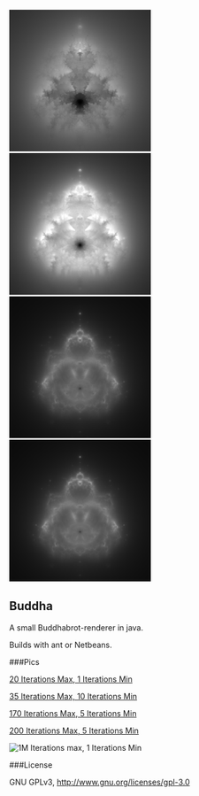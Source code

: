 [![20 Iterations Max, 1 Iterations Min][20-1-t]][20-1]
[![35 Iterations Max, 10 Iterations Min][35-10-t]][35-10]
[![170 Iterations Max, 5 Iterations Min][170-5-t]][170-5]
[![200 Iterations Max, 5 Iterations Min][200-5-t]][200-5]

[20-1-t]: examples/buddha-20-1-2926M-thumb.png "20 Iterations Max, 1 Iterations Min"
[35-10-t]: examples/buddha-35-10-3903M-thumb.png "35 Iterations Max, 10 Iterations Min"
[170-5-t]: examples/buddha-170-5-3049M-thumb.png "170 Iterations Max, 5 Iterations Min"
[200-5-t]: examples/buddha-200-5-4170M-thumb.png "200 Iterations Max, 5 Iterations Min"


Buddha
------

A small Buddhabrot-renderer in java.

Builds with ant or Netbeans.

###Pics

[20 Iterations Max, 1 Iterations Min][20-1]

[35 Iterations Max, 10 Iterations Min][35-10]

[170 Iterations Max, 5 Iterations Min][170-5]

[200 Iterations Max, 5 Iterations Min][200-5]

[20-1]: examples/buddha-20-1-2926M-1024px.png
[35-10]: examples/buddha-35-10-3903M-1024px.png
[170-5]: examples/buddha-170-5-3049M-1024px.png
[200-5]: examples/buddha-200-5-4170M-1024px.png

![1M Iterations max, 1 Iterations Min][1M-1]

[1M-1]: http://cfs.q1cc.net/temp/buddha/buddha-custom-1M-1-5M.png "1M Iterations max, 1 Iterations Min"

###License

GNU GPLv3, http://www.gnu.org/licenses/gpl-3.0
